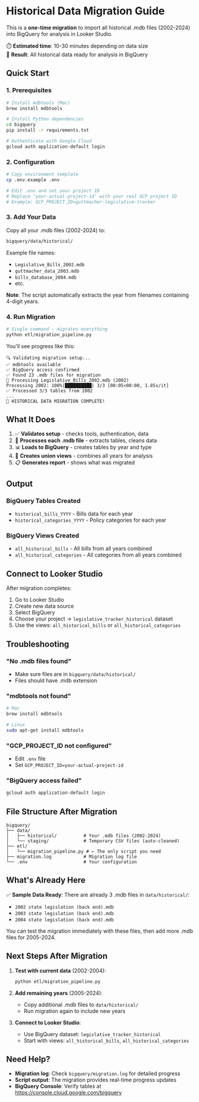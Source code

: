 # Historical Data Migration Guide

This is a **one-time migration** to import all historical .mdb files (2002-2024) into BigQuery for analysis in Looker Studio.

⏱️ **Estimated time**: 10-30 minutes depending on data size  
🎯 **Result**: All historical data ready for analysis in BigQuery

## Quick Start

### 1. Prerequisites

```bash
# Install mdbtools (Mac)
brew install mdbtools

# Install Python dependencies
cd bigquery
pip install -r requirements.txt

# Authenticate with Google Cloud
gcloud auth application-default login
```

### 2. Configuration

```bash
# Copy environment template
cp .env.example .env

# Edit .env and set your project ID
# Replace 'your-actual-project-id' with your real GCP project ID
# Example: GCP_PROJECT_ID=guttmacher-legislative-tracker
```

### 3. Add Your Data

Copy all your .mdb files (2002-2024) to:

```zsh
bigquery/data/historical/
```

Example file names:

- `Legislative_Bills_2002.mdb`
- `guttmacher_data_2003.mdb`
- `bills_database_2004.mdb`
- etc.

**Note**: The script automatically extracts the year from filenames containing 4-digit years.

### 4. Run Migration

```bash
# Single command - migrates everything
python etl/migration_pipeline.py
```

You'll see progress like this:

```
🔍 Validating migration setup...
✅ mdbtools available
✅ BigQuery access confirmed
✅ Found 23 .mdb files for migration
📁 Processing Legislative_Bills_2002.mdb (2002)
Processing 2002: 100%|██████████| 3/3 [00:05<00:00, 1.85s/it]
✅ Processed 3/3 tables from 2002
...
🎉 HISTORICAL DATA MIGRATION COMPLETE!
```

## What It Does

1. ✅ **Validates setup** - checks tools, authentication, data
2. 📁 **Processes each .mdb file** - extracts tables, cleans data
3. 📊 **Loads to BigQuery** - creates tables by year and type
4. 🔗 **Creates union views** - combines all years for analysis
5. 📋 **Generates report** - shows what was migrated

## Output

### BigQuery Tables Created

- `historical_bills_YYYY` - Bills data for each year
- `historical_categories_YYYY` - Policy categories for each year

### BigQuery Views Created

- `all_historical_bills` - All bills from all years combined
- `all_historical_categories` - All categories from all years combined

## Connect to Looker Studio

After migration completes:

1. Go to Looker Studio
2. Create new data source
3. Select BigQuery
4. Choose your project → `legislative_tracker_historical` dataset
5. Use the views: `all_historical_bills` or `all_historical_categories`

## Troubleshooting

### "No .mdb files found"

- Make sure files are in `bigquery/data/historical/`
- Files should have .mdb extension

### "mdbtools not found"

```bash
# Mac
brew install mdbtools

# Linux
sudo apt-get install mdbtools
```

### "GCP_PROJECT_ID not configured"

- Edit `.env` file
- Set `GCP_PROJECT_ID=your-actual-project-id`

### "BigQuery access failed"

```bash
gcloud auth application-default login
```

## File Structure After Migration

```
bigquery/
├── data/
│   ├── historical/          # Your .mdb files (2002-2024)
│   └── staging/             # Temporary CSV files (auto-cleaned)
├── etl/
│   └── migration_pipeline.py # ← The only script you need
├── migration.log            # Migration log file
└── .env                     # Your configuration
```

## What's Already Here

✅ **Sample Data Ready**: There are already 3 .mdb files in `data/historical/`:

- `2002 state legislation (back end).mdb`
- `2003 state legislation (back end).mdb`
- `2004 state legislation (back end).mdb`

You can test the migration immediately with these files, then add more .mdb files for 2005-2024.

## Next Steps After Migration

1. **Test with current data** (2002-2004):

   ```bash
   python etl/migration_pipeline.py
   ```

2. **Add remaining years** (2005-2024):
   - Copy additional .mdb files to `data/historical/`
   - Run migration again to include new years

3. **Connect to Looker Studio**:
   - Use BigQuery dataset: `legislative_tracker_historical`
   - Start with views: `all_historical_bills`, `all_historical_categories`

## Need Help?

- **Migration log**: Check `bigquery/migration.log` for detailed progress
- **Script output**: The migration provides real-time progress updates
- **BigQuery Console**: Verify tables at <https://console.cloud.google.com/bigquery>
